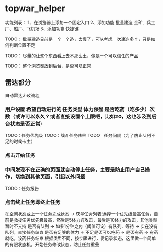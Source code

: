 # topwar_helper
功能列表：
1、在浏览器上添加一个固定入口
2、添加功能 批量建造 金矿、兵工厂、船厂、飞机场
3、添加功能 快捷键

TODO：
批量建造目前是一个一个造，太慢了，可以考虑一次建造多个，只是如何判断位置不足

TODO：
尽量的让这个东西看上去不那么土，像是一个可以信任的产品

TODO：
整个浏览器放到后台，是否可以正常

## 雷达部分
自动雷达大致流程
### 用户设置 希望自动进行的 任务类型 体力保留 是否吃药（吃多少）次数（或许可以永久？或者直接设置个上限吧，比如20，这也涉及到后台状态是否正常）
TODO：任务优先级
TODO：战斗任务阵容
TODO：任务间隔（为了防止队列不足的时候卡主）
### 点击开始任务
### 中间发现不在正确的页面就自动停止任务，主要是防止用户自己操作，切换到其他页面，引起以外问题
TODO：任务报告
### 点击终止任务即终止任务
在空闲状态或上一个任务完成状态 -> 获得任务列表
选择一个优先级最高任务，目前是救援任务优先级最高，然后是5体力的攻击，最后是10体力的攻击，其他类型暂时不支持
是否有队列 -> 如果1分钟之内（阈值可设）有队列，等待 -> 实在没有队列，直接任务结束
是否有足够的体力 -> 不足是否可以吃药 -> 是否有药 -> 有药就吃，没药任务结束
根据类型不同，按步骤进行，要记录状态，这里做一个简单的有限状态机，开始任务修改状态，防止任务重叠
